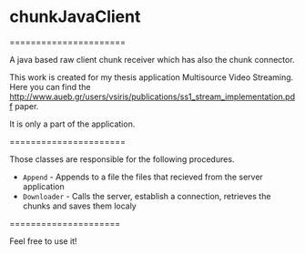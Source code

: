 # chunkJavaClient

======================

A java based raw client chunk receiver which has also the chunk connector.

This work is created for my thesis application Multisource Video Streaming. 
Here you can find the http://www.aueb.gr/users/vsiris/publications/ss1_stream_implementation.pdf paper. 

It is only a part of the application.

======================

Those classes are responsible for the following procedures.  

* `Append` - Appends to a file the files that recieved from the server application
* `Downloader` - Calls the server, establish a connection, retrieves the chunks and saves them localy 

=====================

Feel free to use it! 
